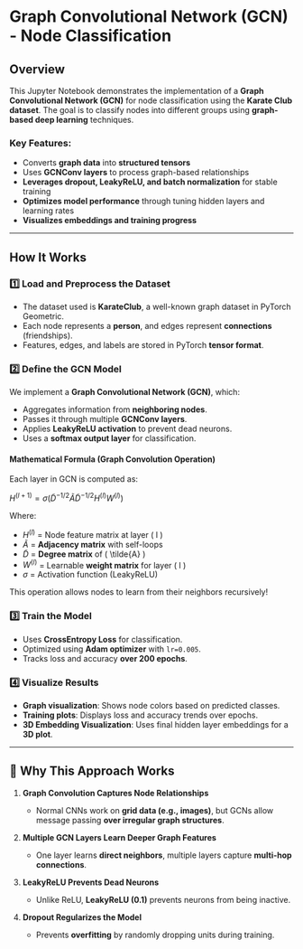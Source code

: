 # Graph Convolutional Network (GCN) - Node Classification

## Overview
This Jupyter Notebook demonstrates the implementation of a **Graph Convolutional Network (GCN)** for node classification using the **Karate Club dataset**. The goal is to classify nodes into different groups using **graph-based deep learning** techniques.

### **Key Features:**
- Converts **graph data** into **structured tensors**
- Uses **GCNConv layers** to process graph-based relationships
- **Leverages dropout, LeakyReLU, and batch normalization** for stable training
- **Optimizes model performance** through tuning hidden layers and learning rates
- **Visualizes embeddings and training progress**

---

## **How It Works**
### **1️⃣ Load and Preprocess the Dataset**
- The dataset used is **KarateClub**, a well-known graph dataset in PyTorch Geometric.
- Each node represents a **person**, and edges represent **connections** (friendships).
- Features, edges, and labels are stored in PyTorch **tensor format**.

### **2️⃣ Define the GCN Model**
We implement a **Graph Convolutional Network (GCN)**, which:
- Aggregates information from **neighboring nodes**.
- Passes it through multiple **GCNConv layers**.
- Applies **LeakyReLU activation** to prevent dead neurons.
- Uses a **softmax output layer** for classification.

#### **Mathematical Formula (Graph Convolution Operation)**
Each layer in GCN is computed as:

$H^{(l+1)} = \sigma( \tilde{D}^{-1/2} \tilde{A} \tilde{D}^{-1/2} H^{(l)} W^{(l)})$

Where:
- $H^{(l)}$ = Node feature matrix at layer \( l \)
- $\tilde{A}$ = **Adjacency matrix** with self-loops
- $\tilde{D}$ = **Degree matrix** of \( \tilde{A} \)
- $W^{(l)}$ = Learnable **weight matrix** for layer \( l \)
- $\sigma$ = Activation function (LeakyReLU)

This operation allows nodes to learn from their neighbors recursively!

### **3️⃣ Train the Model**
- Uses **CrossEntropy Loss** for classification.
- Optimized using **Adam optimizer** with `lr=0.005`.
- Tracks loss and accuracy **over 200 epochs**.

### **4️⃣ Visualize Results**
- **Graph visualization**: Shows node colors based on predicted classes.
- **Training plots**: Displays loss and accuracy trends over epochs.
- **3D Embedding Visualization**: Uses final hidden layer embeddings for a **3D plot**.

---

## 🧠 **Why This Approach Works**
1. **Graph Convolution Captures Node Relationships**
   - Normal CNNs work on **grid data (e.g., images)**, but GCNs allow message passing **over irregular graph structures**.

2. **Multiple GCN Layers Learn Deeper Graph Features**
   - One layer learns **direct neighbors**, multiple layers capture **multi-hop connections**.

3. **LeakyReLU Prevents Dead Neurons**
   - Unlike ReLU, **LeakyReLU (0.1)** prevents neurons from being inactive.

4. **Dropout Regularizes the Model**
   - Prevents **overfitting** by randomly dropping units during training.

